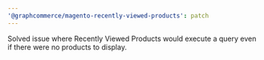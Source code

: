```yaml
---
'@graphcommerce/magento-recently-viewed-products': patch
---
```


Solved issue where Recently Viewed Products would execute a query even if there were no products to display.
